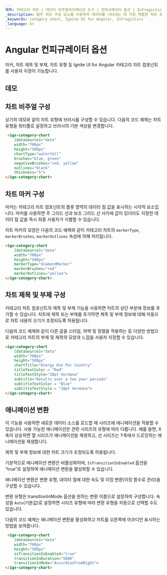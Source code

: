 ```yaml
---
제목: 카테고리 차트 | 데이터 비주얼라이제이션 도구 | 컨피규레이터 옵션 | Infragistics
_description: 범주 차트 구성 요소를 사용하여 데이터를 나타내는 데 가장 적합한 차트 유형을 분석하고 자동으로 선택합니다. 시각화를위한 차트 유형에 대해 알아보십시오.
_keywords: category chart, Ignite UI for Angular, Infragistics
_language: kr
---
```


# Angular 컨피규레이터 옵션

마커, 차트 제목 및 부제, 차트 유형 등 Ignite UI for Angular 카테고리 차트 컴포넌트를 사용자 지정이 가능합니다.

## 데모

<code-view style="height: 500px" 
           data-demos-base-url="{environment:dvDemosBaseUrl}" 
           iframe-src="{environment:dvDemosBaseUrl}/charts/category-chart-marker-options"  
           github-src="charts/category-chart/marker-options">
</code-view>

## 차트 비주얼 구성

상기의 데모와 같이 차트 유형에 브러시를 구성할 수 있습니다. 다음의 코드 예제는 차트 유형을 워터폴로 설정하고 브러시의 기본 색상을 변경합니다.

```html
 <igx-category-chart
    [dataSource]="data"
    width="700px"
    height="500px"
    chartType="waterfall"
	brushes="blue, green"
	negativeBrushes="red, yellow"
	outlines="black"
	thickness="5">
</igx-category-chart>
```

## 차트 마커 구성

마커는 카테고리 차트 컴포넌트의 플롯 영역의 데이터 점 값을 표시하는 시각적 요소입니다. 마커를 사용하면 주 그리드 선과 보조 그리드 선 사이에 값이 있더라도 지정한 데이터 점 값을 즉시 최종 사용자가 식별할 수 있습니다.

차트 마커의 모양은 다음의 코드 예제와 같이 카테고리 차트의 `markerType`, `markerBrushes`, `markerOutlines` 속성에 의해 처리됩니다.

```html
<igx-category-chart
    [dataSource]="data"
    width="700px"
    height="500px"
    markerType="diamondMarker"
    markerBrushes="red"
    markerOutlines="yellow">
</igx-category-chart>
```

## 차트 제목 및 부제 구성

카테고리 차트 컴포넌트의 제목 및 부제 기능을 사용하면 차트의 상단 부분에 정보를 추가할 수 있습니다.
차트에 제목 또는 부제를 추가하면 제목 및 부제 정보에 대해 자동으로 차트 내용의 크기가 조정되도록 허용됩니다.

다음의 코드 예제와 같이 다른 글꼴 스타일, 여백 및 정렬을 적용하는 등 다양한 방법으로 카테고리 차트의 부제 및 제목의 모양과 느낌을 사용자 지정할 수 있습니다.

```html
<igx-category-chart
    [dataSource]="data"
    width="700px"
    height="500px"
    chartTitle="Energy Use Per Country"
    titleTextColor = "Red"
    titleTextStyle="20pt Verdana"
    subtitle="Results over a two year periods"
    subtitleTextColor = "Blue"
    subtitleTextStyle = "10pt Verdana">
</igx-category-chart>
```

## 애니메이션 변환

이 기능을 사용하면 새로운 데이터 소스를 로드할 때 시리즈에 애니메이션을 적용할 수 있습니다. 사용 가능한 애니메이션은 관련 시리즈의 유형에 따라 다릅니다. 예를 들면, X축이 상승하면 열 시리즈가 애니메이션을 재생하고, 선 시리즈는 Y축에서 드로잉하는 애니메이션을 재생합니다.

제목 및 부제 정보에 대한 차트 크기가 조정되도록 허용됩니다.

기본적으로 애니메이션 변환은 비활성화이며, `IsTransitionInEnabled` 옵션을 “true”로 설정하여 애니메이션 변환을 활성화할 수 있습니다.

애니메이션 변환은 변환 유형, 데이터 점에 대한 속도 및 이징 변환(이징 함수로 관리)을 구성할 수 있습니다.

변환 유형은 transitionInMode 옵션을 원하는 변환 이름으로 설정하여 구성합니다. 속성을 `Auto`(기본값)로 설정하면 시리즈 유형에 따라 변환 유형을 자동으로 선택할 수도 있습니다.

다음의 코드 예제는 애니메이션 변환을 활성화하고 차트를 오른쪽에 아코디언 표시하는 방법을 보여줍니다.

```html
 <igx-category-chart
    [dataSource]="data"
    width="700px"
    height="500px"
    isTransitionInEnabled="true"
    transitionInDuration="5000"
    transitionInMode="AccordionFromRight">
</igx-category-chart>
```
